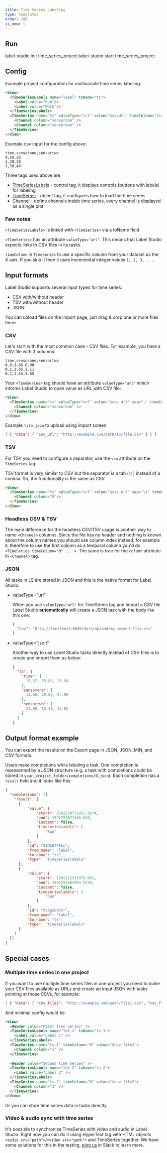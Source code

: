 ```yaml
---
title: Time Series Labeling 
type: templates
order: 100
is_new: t
---
```


## Run 

label-studio init time_series_project
label-studio start time_series_project
  
## Config
  
Example project configuration for multivariate time series labeling:
  
```html
<View>
  <TimeSeriesLabels name="label" toName="ts">
    <Label value="Run"/>
    <Label value="Walk"/>
  </TimeSeriesLabels> 
  <TimeSeries name="ts" valueType="url" value="$csvUrl" timeColumn="time">
    <Channel column="sensorone" />
    <Channel column="sensortwo" />
  </TimeSeries>
</View>
```

Example csv input for the config above:

```csv
time,sensorone,sensortwo
0,10,20
1,20,30
2,30,40
```

Three tags used above are: 
- [TimeSeriesLabels](/tags/timeserieslabels.html) - control tag, it displays controls (buttons with labels) for labeling
- [TimeSeries](/tags/timeseries.html) - object tag, it configures how to load the time series
- [Channel](/tags/timeseries.html#Channel) - define channels inside time series, every channel is displayed as a single plot

### Few notes

`<TimeSeriesLabels>` is linked with `<TimeSeries>` via a toName field.
  
`<TimeSeries>` has an attribute `valueType="url"`. This means that Label Studio expects links to CSV files in its tasks.

`timeColumn` in `TimeSeries` to use a specific column from your dataset as the X axis. If you skip it then it uses incremental integer values `1, 2, 3, ...`. 

## Input formats

Label Studio supports several input types for time series:

- CSV with/without header
- TSV with/without header
- JSON

You can upload files on the Import page, just drag & drop one or more files there. 

### CSV

Let's start with the most common case - CSV files. For example, you have a CSV file with 3 columns:

```csv
time,sensorone,sensortwo
0.0,3.86,0.00
0.1,2.05,2.11
0.2,1.64,5.85
 ```

Your `<TimeSeries>` tag should have an attribute `valueType="url"` which informs Label Studio to open value as URL with CSV file:

```html
<View>
  <TimeSeries name="ts" valueType="url" value="$csv_url" sep="," timeColumn="time">
    <Channel column="sensorone" />
  </TimeSeries>
</View> 
```

Example `file.json` to upload using import screen

```json
[ { "data": { "csv_url": "http://example.com/path/to/file.csv" } } ]
```

### TSV 

For TSV you need to configure a separator, use the `sep` attribute on the `TimeSeries` tag:

TSV format is very similar to CSV but the separator is a tab (`\t`) instead of a comma. 
So, the functionality is the same as CSV.

```html
<View>
  <TimeSeries name="ts" valueType="url" value="$csv_url" sep="\t" timeColumn="time">
    <Channel column="0"/>
  </TimeSeries>
</View> 
```

### Headless CSV & TSV

The main difference for the headless CSV/TSV usage is another way to name `<Channel>` columns. Since the file has no header and nothing is known about the column names you should use column index instead, for example `0`, therefore to use the first column as a temporal column you'd do `<TimeSeries timeColumn="0" ... >`. The same is true for the `column` attribute in `<Channel>` tag. 

### JSON

All tasks in LS are stored in JSON and this is the native format for Label Studio. 

* valueType="url" 

  When you use `valueType="url"` for TimeSeries tag and import a CSV file Label Studio **automatically** will create a JSON task with the body like this one: 
  
  ```json
  {
    "csv": "http://localhost:8080/data/upload/my-import-file.csv"
  }
  ```

* valueType="json"
  
  Another way to use Label Studio tasks directly instead of CSV files is to create and import them as below: 

  ```json
  {
    "ts": {
      "time": [
        15.97, 15.85, 25.94
      ],
      "sensorone": [
        13.86, 29.05, 64.90
      ],
      "sensortwo": [
        21.00, 15.18, 35.85
      ]
    }
  }
  ```

## Output format example

You can export the results on the Export page in JSON, JSON_MIN, and CSV formats. 

Users make completions while labeling a task. One completion is represented by a JSON structure (e.g. a task with completions could be stored in `your_project_folder/completions/0.json`). Each completion has a `result` field and it looks like this:

```json
{
  "completions": [{  
    "result": [
      {
          "value": {
              "start": 1592250751951.8074,
              "end": 1592251071946.638,
              "instant": false,
              "timeserieslabels": [
                  "Run"
              ]
          },
          "id": "S1DkU7FSku",
          "from_name": "label",
          "to_name": "ts",
          "type": "timeserieslabels"
      },
      {
          "value": {
              "start": 1592251231975.601,
              "end": 1592251461993.5276,
              "instant": false,
              "timeserieslabels": [
                  "Run"
              ]
          },
          "id": "XvagJo87mr",
          "from_name": "label",
          "to_name": "ts",
          "type": "timeserieslabels"
      }
    ]
  }] 
}
```

## Special cases

### Multiple time series in one project

If you want to use multiple time series files in one project you need to make your CSV files available as URLs and create an input JSON with tasks pointing at those CSVs, for example:

```json
[ { "data": { "csv_file1": "http://example.com/path/file1.csv", "csv_file2": "http://example.com/path/file2.csv" } } ]
```

And minimal config would be

```html
<View>
  <Header value="First time series" />
  <TimeSeriesLabels name="lbl-1" toName="ts-1">
    <Label value="Label 1" />
  </TimeSeriesLabels>
  <TimeSeries name="ts-1" timeColumn="0" value="$csv_file1">
    <Channel column="1" />
  </TimeSeries>
	
  <Header value="Second time series" />
  <TimeSeriesLabels name="lbl-2" toName="ts-2">
    <Label value="Label 2" />
  </TimeSeriesLabels>
  <TimeSeries name="ts-2" timeColumn="0" value="$csv_file2">
    <Channel column="1" />
  </TimeSeries>
</View>
```

Or you can store time series data in tasks directly. 

### Video & audio sync with time series

It's possible to synchronize TimeSeries with video and audio in Label Studio. Right now you can do it using HyperText tag with HTML objects `<audio src="path">`/`<video src="path">` and TimeSeries together. We have some solutions for this in the testing, [ping us](https://join.slack.com/t/label-studio/shared_invite/zt-cr8b7ygm-6L45z7biEBw4HXa5A2b5pw) in Slack to learn more.
